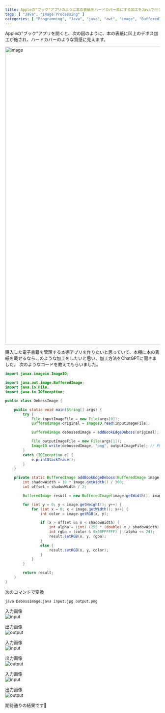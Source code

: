 ```yaml
---
title: Appleの"ブック"アプリのように本の表紙をハードカバー風にする加工をJavaで行う
tags: [ "Java", "Image Processing" ]
categories: [ "Programming", "Java", "java", "awt", "image", "BufferedImage" ]
---
```



Appleの"ブック"アプリを開くと、次の図のように、本の表紙に凹上のデボス加工が施され、ハードカバーのような質感に見えます。

<img width="967" alt="image" src="https://github.com/making/blog.ik.am/assets/106908/ff77809a-292f-4166-a218-99ab2f029dcf">


購入した電子書籍を管理する本棚アプリを作りたいと思っていて、本棚に本の表紙を載せるならこのような加工をしたいと思い、加工方法をChatGPTに聞きました。
次のようなコードを教えてもらいました。

```java
import javax.imageio.ImageIO;

import java.awt.image.BufferedImage;
import java.io.File;
import java.io.IOException;

public class DebossImage {

	public static void main(String[] args) {
		try {
			File inputImageFile = new File(args[0]);
			BufferedImage original = ImageIO.read(inputImageFile);

			BufferedImage debossedImage = addBookEdgeDeboss(original);

			File outputImageFile = new File(args[1]);
			ImageIO.write(debossedImage, "png", outputImageFile); // PNG format to preserve alpha
		}
		catch (IOException e) {
			e.printStackTrace();
		}
	}

	private static BufferedImage addBookEdgeDeboss(BufferedImage image) {
		int shadowWidth = 10 * image.getWidth() / 300;
		int offset = shadowWidth / 2;

		BufferedImage result = new BufferedImage(image.getWidth(), image.getHeight(), BufferedImage.TYPE_INT_ARGB);

		for (int y = 0; y < image.getHeight(); y++) {
			for (int x = 0; x < image.getWidth(); x++) {
				int color = image.getRGB(x, y);

				if (x > offset && x < shadowWidth) {
					int alpha = (int) (255 * (double) x / shadowWidth);
					int rgba = (color & 0x00FFFFFF) | (alpha << 24);
					result.setRGB(x, y, rgba);
				}
				else {
					result.setRGB(x, y, color);
				}
			}
		}

		return result;
	}
}
```

次のコマンドで変換

```
java DebossImage.java input.jpg output.png
```


入力画像<br>
![input](https://github.com/making/blog.ik.am/assets/106908/c854682a-71f7-4abc-8ebe-de2f4080b201)

出力画像<br>
![output](https://github.com/making/blog.ik.am/assets/106908/76457287-28ee-49db-8b97-b6a6916cf74e)

入力画像<br>
![input](https://github.com/making/blog.ik.am/assets/106908/9dff6f0b-f8b8-48a6-b444-b09aee6e8988)

出力画像<br>
![output](https://github.com/making/blog.ik.am/assets/106908/93a1661b-5684-4725-bb56-c00936e508b1)

入力画像<br>
![input](https://github.com/making/blog.ik.am/assets/106908/cf358afa-d58b-4155-817a-9d928a7a28ed)

出力画像<br>
![output](https://github.com/making/blog.ik.am/assets/106908/d7b8bfc6-c752-4c24-a9ca-f36378b634e7)

期待通りの結果です👏


